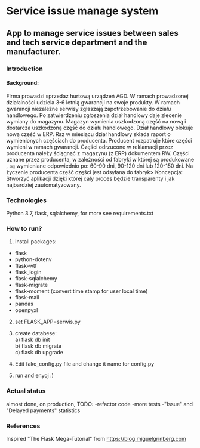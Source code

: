 ﻿# Service issue manage system
## App to manage service issues between sales and tech service department and the manufacturer. 
### Introduction
#### Background:
Firma prowadzi sprzedaż hurtową urządzeń AGD. W ramach prowadzonej działalności udziela  3-6 letnią gwarancji na swoje produkty. 
W ramach gwarancji niezależne serwisy zgłaszają zapotrzebowanie do działu handlowego. Po zatwierdzeniu zgłoszenia dział handlowy daje zlecenie wymiany do magazynu. Magazyn wymienia uszkodzoną część na nową i dostarcza uszkodzoną część do działu handlowego. Dział handlowy blokuje nową część w ERP. 
Raz w miesiącu dział handlowy składa raport o wymienionych częściach do producenta. Producent rozpatruje które części wymieni w ramach gwarancji. Części odrzucone w reklamacji przez producenta należy ściągnąć z magazynu (z ERP) dokumentem RW.
Części uznane przez producenta, w zależności od fabryki w której są produkowane , są wymieniane odpowiednio po: 60-90 dni, 90-120 dni lub 120-150 dni.  Na życzenie producenta część części jest odsyłana do fabryk>
Koncepcja:
Stworzyć aplikacji dzięki której cały proces będzie transparenty i jak najbardziej zautomatyzowany.
### Technologies
Python 3.7, flask, sqlalchemy, for more see requirements.txt
### How to run?

1) install packages: 
 - flask
 - python-dotenv
 - flask-wtf
 - flask_login
 - flask-sqlalchemy
 - flask-migrate
 - flask-moment (convert time stamp for user local time)
 - flask-mail
 - pandas
 - openpyxl 
 
2) set FLASK_APP=serwis.py

3) create databese:<br>
a) flask db init<br>
b) flask db migrate<br>
c) flask db upgrade<br>

4) Edit fake_config.py file and change it name for config.py

5) run and enyoj :)
### Actual status
almost done, on production, 
TODO:
-refactor code
-more tests
-"Issue" and "Delayed payments" statistics
### References
Inspired "The Flask Mega-Tutorial" from https://blog.miguelgrinberg.com
